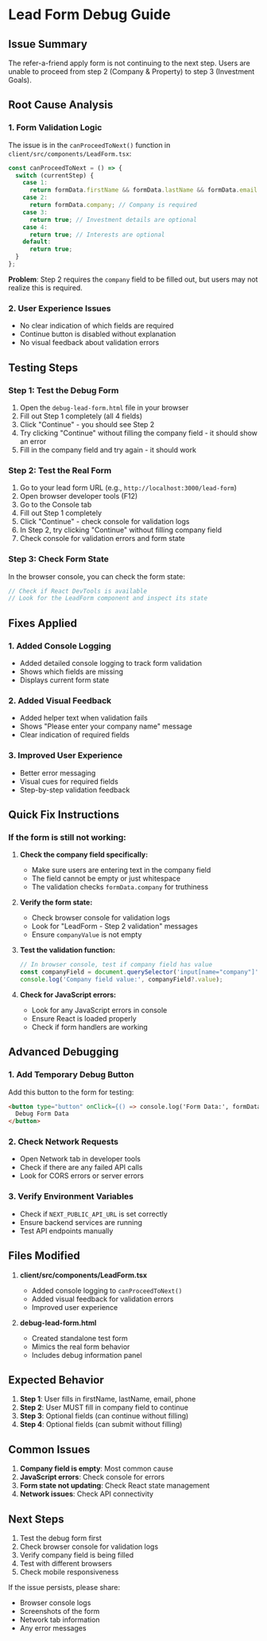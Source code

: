 # Lead Form Debug Guide

## Issue Summary
The refer-a-friend apply form is not continuing to the next step. Users are unable to proceed from step 2 (Company & Property) to step 3 (Investment Goals).

## Root Cause Analysis

### 1. Form Validation Logic
The issue is in the `canProceedToNext()` function in `client/src/components/LeadForm.tsx`:

```javascript
const canProceedToNext = () => {
  switch (currentStep) {
    case 1:
      return formData.firstName && formData.lastName && formData.email && formData.phone;
    case 2:
      return formData.company; // Company is required
    case 3:
      return true; // Investment details are optional
    case 4:
      return true; // Interests are optional
    default:
      return true;
  }
};
```

**Problem**: Step 2 requires the `company` field to be filled out, but users may not realize this is required.

### 2. User Experience Issues
- No clear indication of which fields are required
- Continue button is disabled without explanation
- No visual feedback about validation errors

## Testing Steps

### Step 1: Test the Debug Form
1. Open the `debug-lead-form.html` file in your browser
2. Fill out Step 1 completely (all 4 fields)
3. Click "Continue" - you should see Step 2
4. Try clicking "Continue" without filling the company field - it should show an error
5. Fill in the company field and try again - it should work

### Step 2: Test the Real Form
1. Go to your lead form URL (e.g., `http://localhost:3000/lead-form`)
2. Open browser developer tools (F12)
3. Go to the Console tab
4. Fill out Step 1 completely
5. Click "Continue" - check console for validation logs
6. In Step 2, try clicking "Continue" without filling company field
7. Check console for validation errors and form state

### Step 3: Check Form State
In the browser console, you can check the form state:
```javascript
// Check if React DevTools is available
// Look for the LeadForm component and inspect its state
```

## Fixes Applied

### 1. Added Console Logging
- Added detailed console logging to track form validation
- Shows which fields are missing
- Displays current form state

### 2. Added Visual Feedback
- Added helper text when validation fails
- Shows "Please enter your company name" message
- Clear indication of required fields

### 3. Improved User Experience
- Better error messaging
- Visual cues for required fields
- Step-by-step validation feedback

## Quick Fix Instructions

### If the form is still not working:

1. **Check the company field specifically:**
   - Make sure users are entering text in the company field
   - The field cannot be empty or just whitespace
   - The validation checks `formData.company` for truthiness

2. **Verify the form state:**
   - Check browser console for validation logs
   - Look for "LeadForm - Step 2 validation" messages
   - Ensure `companyValue` is not empty

3. **Test the validation function:**
   ```javascript
   // In browser console, test if company field has value
   const companyField = document.querySelector('input[name="company"]');
   console.log('Company field value:', companyField?.value);
   ```

4. **Check for JavaScript errors:**
   - Look for any JavaScript errors in console
   - Ensure React is loaded properly
   - Check if form handlers are working

## Advanced Debugging

### 1. Add Temporary Debug Button
Add this button to the form for testing:
```html
<button type="button" onClick={() => console.log('Form Data:', formData)}>
  Debug Form Data
</button>
```

### 2. Check Network Requests
- Open Network tab in developer tools
- Check if there are any failed API calls
- Look for CORS errors or server errors

### 3. Verify Environment Variables
- Check if `NEXT_PUBLIC_API_URL` is set correctly
- Ensure backend services are running
- Test API endpoints manually

## Files Modified

1. **client/src/components/LeadForm.tsx**
   - Added console logging to `canProceedToNext()`
   - Added visual feedback for validation errors
   - Improved user experience

2. **debug-lead-form.html**
   - Created standalone test form
   - Mimics the real form behavior
   - Includes debug information panel

## Expected Behavior

1. **Step 1**: User fills in firstName, lastName, email, phone
2. **Step 2**: User MUST fill in company field to continue
3. **Step 3**: Optional fields (can continue without filling)
4. **Step 4**: Optional fields (can submit without filling)

## Common Issues

1. **Company field is empty**: Most common cause
2. **JavaScript errors**: Check console for errors
3. **Form state not updating**: Check React state management
4. **Network issues**: Check API connectivity

## Next Steps

1. Test the debug form first
2. Check browser console for validation logs
3. Verify company field is being filled
4. Test with different browsers
5. Check mobile responsiveness

If the issue persists, please share:
- Browser console logs
- Screenshots of the form
- Network tab information
- Any error messages 